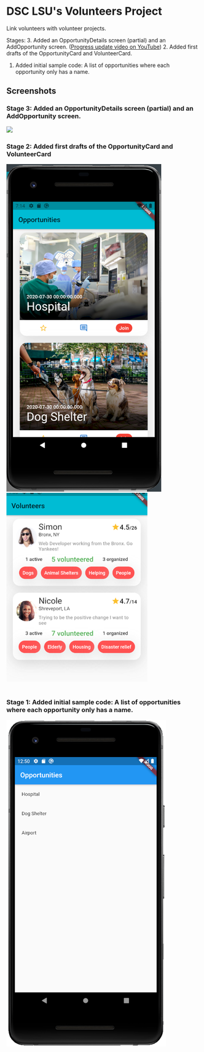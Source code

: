 # DSC LSU's Volunteers Project

Link volunteers with volunteer projects.

Stages:
3. Added an OpportunityDetails screen (partial) and an AddOpportunity screen. ([Progress update video on YouTube](https://youtu.be/W7JowBw5ou4))
2. Added first drafts of the OpportunityCard and VolunteerCard. 
1. Added initial sample code: A list of opportunities where each opportunity only has a name.

## Screenshots

### Stage 3: Added an OpportunityDetails screen (partial) and an AddOpportunity screen.
<img src="/assets/images/screenshot.gif">
<br>

### Stage 2: Added first drafts of the OpportunityCard and VolunteerCard
<img src="/assets/images/opportunity_card_draft_1.png">
<br>
<img src="/assets/images/volunteer_card_draft_1.png">

<br>
<br>

### Stage 1: Added initial sample code: A list of opportunities where each opportunity only has a name.
<img src="/assets/images/sample_code_screenshot.png">
